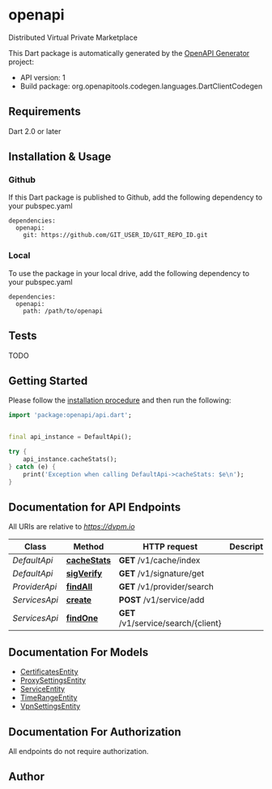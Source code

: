 # openapi
Distributed Virtual Private Marketplace

This Dart package is automatically generated by the [OpenAPI Generator](https://openapi-generator.tech) project:

- API version: 1
- Build package: org.openapitools.codegen.languages.DartClientCodegen

## Requirements

Dart 2.0 or later

## Installation & Usage

### Github
If this Dart package is published to Github, add the following dependency to your pubspec.yaml
```
dependencies:
  openapi:
    git: https://github.com/GIT_USER_ID/GIT_REPO_ID.git
```

### Local
To use the package in your local drive, add the following dependency to your pubspec.yaml
```
dependencies:
  openapi:
    path: /path/to/openapi
```

## Tests

TODO

## Getting Started

Please follow the [installation procedure](#installation--usage) and then run the following:

```dart
import 'package:openapi/api.dart';


final api_instance = DefaultApi();

try {
    api_instance.cacheStats();
} catch (e) {
    print('Exception when calling DefaultApi->cacheStats: $e\n');
}

```

## Documentation for API Endpoints

All URIs are relative to *https://dvpm.io*

Class | Method | HTTP request | Description
------------ | ------------- | ------------- | -------------
*DefaultApi* | [**cacheStats**](doc//DefaultApi.md#cachestats) | **GET** /v1/cache/index | 
*DefaultApi* | [**sigVerify**](doc//DefaultApi.md#sigverify) | **GET** /v1/signature/get | 
*ProviderApi* | [**findAll**](doc//ProviderApi.md#findall) | **GET** /v1/provider/search | 
*ServicesApi* | [**create**](doc//ServicesApi.md#create) | **POST** /v1/service/add | 
*ServicesApi* | [**findOne**](doc//ServicesApi.md#findone) | **GET** /v1/service/search/{client} | 


## Documentation For Models

 - [CertificatesEntity](doc//CertificatesEntity.md)
 - [ProxySettingsEntity](doc//ProxySettingsEntity.md)
 - [ServiceEntity](doc//ServiceEntity.md)
 - [TimeRangeEntity](doc//TimeRangeEntity.md)
 - [VpnSettingsEntity](doc//VpnSettingsEntity.md)


## Documentation For Authorization

 All endpoints do not require authorization.


## Author




